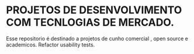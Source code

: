 # PROJETOS DE DESENVOLVIMENTO COM TECNLOGIAS DE MERCADO.
Esse repositorio é destinado a projetos de cunho comercial , open source e academicos.
Refactor usability tests.




